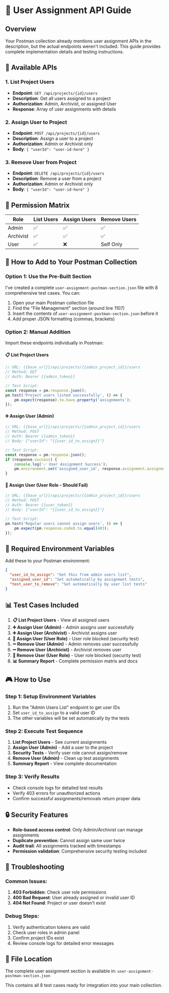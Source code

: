 # 👥 User Assignment API Guide

## Overview
Your Postman collection already mentions user assignment APIs in the description, but the actual endpoints weren't included. This guide provides complete implementation details and testing instructions.

## 🔧 Available APIs

### 1. List Project Users
- **Endpoint**: `GET /api/projects/{id}/users`
- **Description**: Get all users assigned to a project
- **Authorization**: Admin, Archivist, or assigned User
- **Response**: Array of user assignments with details

### 2. Assign User to Project
- **Endpoint**: `POST /api/projects/{id}/users`
- **Description**: Assign a user to a project
- **Authorization**: Admin or Archivist only
- **Body**: `{ "userId": "user-id-here" }`

### 3. Remove User from Project
- **Endpoint**: `DELETE /api/projects/{id}/users`
- **Description**: Remove a user from a project
- **Authorization**: Admin or Archivist only
- **Body**: `{ "userId": "user-id-here" }`

## 🎯 Permission Matrix

| Role      | List Users | Assign Users | Remove Users |
|-----------|------------|--------------|--------------|
| Admin     | ✅         | ✅           | ✅           |
| Archivist | ✅         | ✅           | ✅           |
| User      | ✅         | ❌           | Self Only    |

## 🚀 How to Add to Your Postman Collection

### Option 1: Use the Pre-Built Section
I've created a complete `user-assignment-postman-section.json` file with 8 comprehensive test cases. You can:

1. Open your main Postman collection file
2. Find the "File Management" section (around line 1107)
3. Insert the contents of `user-assignment-postman-section.json` before it
4. Add proper JSON formatting (commas, brackets)

### Option 2: Manual Addition
Import these endpoints individually in Postman:

#### 📋 List Project Users
```javascript
// URL: {{base_url}}/api/projects/{{admin_project_id}}/users
// Method: GET
// Auth: Bearer {{admin_token}}

// Test Script:
const response = pm.response.json();
pm.test('Project users listed successfully', () => {
    pm.expect(response).to.have.property('assignments');
});
```

#### ➕ Assign User (Admin)
```javascript
// URL: {{base_url}}/api/projects/{{admin_project_id}}/users
// Method: POST
// Auth: Bearer {{admin_token}}
// Body: {"userId": "{{user_id_to_assign}}"}

// Test Script:
const response = pm.response.json();
if (response.success) {
    console.log('✅ User Assignment Success');
    pm.environment.set('assigned_user_id', response.assignment.assigned_user.id);
}
```

#### 🚫 Assign User (User Role - Should Fail)
```javascript
// URL: {{base_url}}/api/projects/{{admin_project_id}}/users
// Method: POST
// Auth: Bearer {{user_token}}
// Body: {"userId": "{{user_id_to_assign}}"}

// Test Script:
pm.test('Regular users cannot assign users', () => {
    pm.expect(pm.response.code).to.equal(403);
});
```

## 🔑 Required Environment Variables

Add these to your Postman environment:

```json
{
  "user_id_to_assign": "Get this from admin users list",
  "assigned_user_id": "Set automatically by assignment tests", 
  "test_user_to_remove": "Set automatically by user list tests"
}
```

## 📊 Test Cases Included

1. **📋 List Project Users** - View all assigned users
2. **➕ Assign User (Admin)** - Admin assigns user successfully
3. **➕ Assign User (Archivist)** - Archivist assigns user
4. **🚫 Assign User (User Role)** - User role blocked (security test)
5. **➖ Remove User (Admin)** - Admin removes user successfully
6. **➖ Remove User (Archivist)** - Archivist removes user
7. **🚫 Remove User (User Role)** - User role blocked (security test)
8. **📊 Summary Report** - Complete permission matrix and docs

## 🎮 How to Use

### Step 1: Setup Environment Variables
1. Run the "Admin Users List" endpoint to get user IDs
2. Set `user_id_to_assign` to a valid user ID
3. The other variables will be set automatically by the tests

### Step 2: Execute Test Sequence
1. **List Project Users** - See current assignments
2. **Assign User (Admin)** - Add a user to the project
3. **Security Tests** - Verify user role cannot assign/remove
4. **Remove User (Admin)** - Clean up test assignments
5. **Summary Report** - View complete documentation

### Step 3: Verify Results
- Check console logs for detailed test results
- Verify 403 errors for unauthorized actions
- Confirm successful assignments/removals return proper data

## 🔒 Security Features

- **Role-based access control**: Only Admin/Archivist can manage assignments
- **Duplicate prevention**: Cannot assign same user twice
- **Audit trail**: All assignments tracked with timestamps
- **Permission validation**: Comprehensive security testing included

## 🐛 Troubleshooting

### Common Issues:
1. **403 Forbidden**: Check user role permissions
2. **400 Bad Request**: User already assigned or invalid user ID
3. **404 Not Found**: Project or user doesn't exist

### Debug Steps:
1. Verify authentication tokens are valid
2. Check user roles in admin panel
3. Confirm project IDs exist
4. Review console logs for detailed error messages

## 📁 File Location
The complete user assignment section is available in:
`user-assignment-postman-section.json`

This contains all 8 test cases ready for integration into your main collection.
